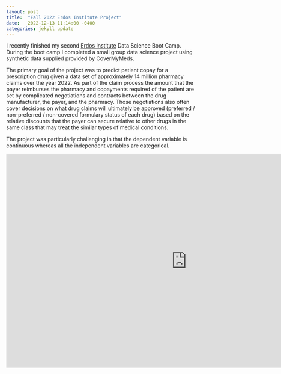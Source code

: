 ```yaml
---
layout: post
title:  "Fall 2022 Erdos Institute Project"
date:   2022-12-13 11:14:00 -0400
categories: jekyll update
---
```

I recently finished my second [Erdos Institute](https://www.erdosinstitute.org/) Data Science Boot Camp. During the boot camp I completed a small group data science project using synthetic data supplied provided by CoverMyMeds.

The primary goal of the project was to predict patient copay for a prescription drug given a data set of approximately 14 million pharmacy claims over the year 2022. As part of the claim process the amount that the payer reimburses the pharmacy and copayments required of the patient are set by complicated negotiations and contracts between the drug manufacturer, the payer, and the pharmacy. Those negotiations also often cover decisions on what drug claims will ultimately be approved (preferred / non-preferred / non-covered formulary status of each drug) based on the relative discounts that the payer can secure relative to other drugs in the same class that may treat the similar types of medical conditions.

The project was particularly challenging in that the dependent variable is continuous whereas all the independent variables are categorical.

<iframe src="https://docs.google.com/presentation/d/e/2PACX-1vTV_l82lixu2_W9YfE3_KGSOCCtOPhDDSjCsjBeQy69OmPIPyhP_pUkfWaOSNiK3YVDiuTB9ymQDH4J/embed?start=false&loop=false&delayms=30000" frameborder="0" width="960" height="569" allowfullscreen="true" mozallowfullscreen="true" webkitallowfullscreen="true"></iframe>